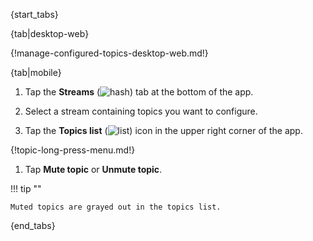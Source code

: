 {start_tabs}

{tab|desktop-web}

{!manage-configured-topics-desktop-web.md!}

{tab|mobile}

1. Tap the **Streams**
   (<img src="/static/images/help/mobile-hash-icon.svg" alt="hash" class="help-center-icon"/>)
   tab at the bottom of the app.

1. Select a stream containing topics you want to configure.

1. Tap the **Topics list**
   (<img src="/static/images/help/mobile-list-icon.svg" alt="list" class="help-center-icon"/>)
   icon in the upper right corner of the app.

{!topic-long-press-menu.md!}

1. Tap **Mute topic** or **Unmute topic**.

!!! tip ""

    Muted topics are grayed out in the topics list.

{end_tabs}
